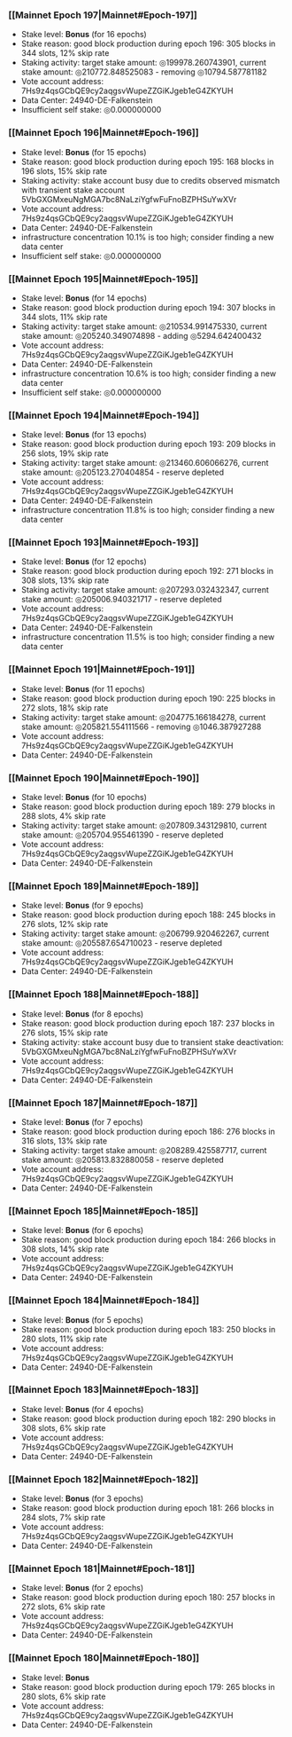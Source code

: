 ### [[Mainnet Epoch 197|Mainnet#Epoch-197]]
* Stake level: **Bonus** (for 16 epochs)
* Stake reason: good block production during epoch 196: 305 blocks in 344 slots, 12% skip rate
* Staking activity: target stake amount: ◎199978.260743901, current stake amount: ◎210772.848525083 - removing ◎10794.587781182
* Vote account address: 7Hs9z4qsGCbQE9cy2aqgsvWupeZZGiKJgeb1eG4ZKYUH
* Data Center: 24940-DE-Falkenstein
* Insufficient self stake: ◎0.000000000
### [[Mainnet Epoch 196|Mainnet#Epoch-196]]
* Stake level: **Bonus** (for 15 epochs)
* Stake reason: good block production during epoch 195: 168 blocks in 196 slots, 15% skip rate
* Staking activity: stake account busy due to credits observed mismatch with transient stake account 5VbGXGMxeuNgMGA7bc8NaLziYgfwFuFnoBZPHSuYwXVr
* Vote account address: 7Hs9z4qsGCbQE9cy2aqgsvWupeZZGiKJgeb1eG4ZKYUH
* Data Center: 24940-DE-Falkenstein
* infrastructure concentration 10.1% is too high; consider finding a new data center
* Insufficient self stake: ◎0.000000000
### [[Mainnet Epoch 195|Mainnet#Epoch-195]]
* Stake level: **Bonus** (for 14 epochs)
* Stake reason: good block production during epoch 194: 307 blocks in 344 slots, 11% skip rate
* Staking activity: target stake amount: ◎210534.991475330, current stake amount: ◎205240.349074898 - adding ◎5294.642400432
* Vote account address: 7Hs9z4qsGCbQE9cy2aqgsvWupeZZGiKJgeb1eG4ZKYUH
* Data Center: 24940-DE-Falkenstein
* infrastructure concentration 10.6% is too high; consider finding a new data center
* Insufficient self stake: ◎0.000000000
### [[Mainnet Epoch 194|Mainnet#Epoch-194]]
* Stake level: **Bonus** (for 13 epochs)
* Stake reason: good block production during epoch 193: 209 blocks in 256 slots, 19% skip rate
* Staking activity: target stake amount: ◎213460.606066276, current stake amount: ◎205123.270404854 - reserve depleted
* Vote account address: 7Hs9z4qsGCbQE9cy2aqgsvWupeZZGiKJgeb1eG4ZKYUH
* Data Center: 24940-DE-Falkenstein
* infrastructure concentration 11.8% is too high; consider finding a new data center
### [[Mainnet Epoch 193|Mainnet#Epoch-193]]
* Stake level: **Bonus** (for 12 epochs)
* Stake reason: good block production during epoch 192: 271 blocks in 308 slots, 13% skip rate
* Staking activity: target stake amount: ◎207293.032432347, current stake amount: ◎205006.940321717 - reserve depleted
* Vote account address: 7Hs9z4qsGCbQE9cy2aqgsvWupeZZGiKJgeb1eG4ZKYUH
* Data Center: 24940-DE-Falkenstein
* infrastructure concentration 11.5% is too high; consider finding a new data center
### [[Mainnet Epoch 191|Mainnet#Epoch-191]]
* Stake level: **Bonus** (for 11 epochs)
* Stake reason: good block production during epoch 190: 225 blocks in 272 slots, 18% skip rate
* Staking activity: target stake amount: ◎204775.166184278, current stake amount: ◎205821.554111566 - removing ◎1046.387927288
* Vote account address: 7Hs9z4qsGCbQE9cy2aqgsvWupeZZGiKJgeb1eG4ZKYUH
* Data Center: 24940-DE-Falkenstein
### [[Mainnet Epoch 190|Mainnet#Epoch-190]]
* Stake level: **Bonus** (for 10 epochs)
* Stake reason: good block production during epoch 189: 279 blocks in 288 slots, 4% skip rate
* Staking activity: target stake amount: ◎207809.343129810, current stake amount: ◎205704.955461390 - reserve depleted
* Vote account address: 7Hs9z4qsGCbQE9cy2aqgsvWupeZZGiKJgeb1eG4ZKYUH
* Data Center: 24940-DE-Falkenstein
### [[Mainnet Epoch 189|Mainnet#Epoch-189]]
* Stake level: **Bonus** (for 9 epochs)
* Stake reason: good block production during epoch 188: 245 blocks in 276 slots, 12% skip rate
* Staking activity: target stake amount: ◎206799.920462267, current stake amount: ◎205587.654710023 - reserve depleted
* Vote account address: 7Hs9z4qsGCbQE9cy2aqgsvWupeZZGiKJgeb1eG4ZKYUH
* Data Center: 24940-DE-Falkenstein
### [[Mainnet Epoch 188|Mainnet#Epoch-188]]
* Stake level: **Bonus** (for 8 epochs)
* Stake reason: good block production during epoch 187: 237 blocks in 276 slots, 15% skip rate
* Staking activity: stake account busy due to transient stake deactivation: 5VbGXGMxeuNgMGA7bc8NaLziYgfwFuFnoBZPHSuYwXVr
* Vote account address: 7Hs9z4qsGCbQE9cy2aqgsvWupeZZGiKJgeb1eG4ZKYUH
* Data Center: 24940-DE-Falkenstein
### [[Mainnet Epoch 187|Mainnet#Epoch-187]]
* Stake level: **Bonus** (for 7 epochs)
* Stake reason: good block production during epoch 186: 276 blocks in 316 slots, 13% skip rate
* Staking activity: target stake amount: ◎208289.425587717, current stake amount: ◎205813.832880058 - reserve depleted
* Vote account address: 7Hs9z4qsGCbQE9cy2aqgsvWupeZZGiKJgeb1eG4ZKYUH
* Data Center: 24940-DE-Falkenstein
### [[Mainnet Epoch 185|Mainnet#Epoch-185]]
* Stake level: **Bonus** (for 6 epochs)
* Stake reason: good block production during epoch 184: 266 blocks in 308 slots, 14% skip rate
* Vote account address: 7Hs9z4qsGCbQE9cy2aqgsvWupeZZGiKJgeb1eG4ZKYUH
* Data Center: 24940-DE-Falkenstein
### [[Mainnet Epoch 184|Mainnet#Epoch-184]]
* Stake level: **Bonus** (for 5 epochs)
* Stake reason: good block production during epoch 183: 250 blocks in 280 slots, 11% skip rate
* Vote account address: 7Hs9z4qsGCbQE9cy2aqgsvWupeZZGiKJgeb1eG4ZKYUH
* Data Center: 24940-DE-Falkenstein
### [[Mainnet Epoch 183|Mainnet#Epoch-183]]
* Stake level: **Bonus** (for 4 epochs)
* Stake reason: good block production during epoch 182: 290 blocks in 308 slots, 6% skip rate
* Vote account address: 7Hs9z4qsGCbQE9cy2aqgsvWupeZZGiKJgeb1eG4ZKYUH
* Data Center: 24940-DE-Falkenstein
### [[Mainnet Epoch 182|Mainnet#Epoch-182]]
* Stake level: **Bonus** (for 3 epochs)
* Stake reason: good block production during epoch 181: 266 blocks in 284 slots, 7% skip rate
* Vote account address: 7Hs9z4qsGCbQE9cy2aqgsvWupeZZGiKJgeb1eG4ZKYUH
* Data Center: 24940-DE-Falkenstein
### [[Mainnet Epoch 181|Mainnet#Epoch-181]]
* Stake level: **Bonus** (for 2 epochs)
* Stake reason: good block production during epoch 180: 257 blocks in 272 slots, 6% skip rate
* Vote account address: 7Hs9z4qsGCbQE9cy2aqgsvWupeZZGiKJgeb1eG4ZKYUH
* Data Center: 24940-DE-Falkenstein
### [[Mainnet Epoch 180|Mainnet#Epoch-180]]
* Stake level: **Bonus**
* Stake reason: good block production during epoch 179: 265 blocks in 280 slots, 6% skip rate
* Vote account address: 7Hs9z4qsGCbQE9cy2aqgsvWupeZZGiKJgeb1eG4ZKYUH
* Data Center: 24940-DE-Falkenstein